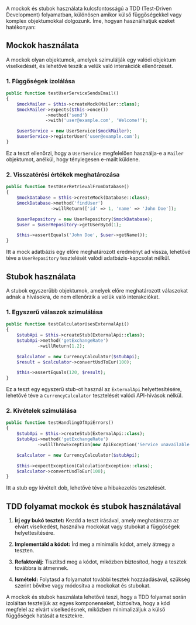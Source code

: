 A mockok és stubok használata kulcsfontosságú a TDD (Test-Driven Development) folyamatban, különösen amikor külső függőségekkel vagy komplex objektumokkal dolgozunk. Íme, hogyan használhatjuk ezeket hatékonyan:

## Mockok használata

A mockok olyan objektumok, amelyek szimulálják egy valódi objektum viselkedését, és lehetővé teszik a velük való interakciók ellenőrzését.

### 1. Függőségek izolálása

```php
public function testUserServiceSendsEmail()
{
    $mockMailer = $this->createMock(Mailer::class);
    $mockMailer->expects($this->once())
               ->method('send')
               ->with('user@example.com', 'Welcome!');

    $userService = new UserService($mockMailer);
    $userService->registerUser('user@example.com');
}
```

Ez a teszt ellenőrzi, hogy a `UserService` megfelelően használja-e a `Mailer` objektumot, anélkül, hogy ténylegesen e-mailt küldene.

### 2. Visszatérési értékek meghatározása

```php
public function testUserRetrievalFromDatabase()
{
    $mockDatabase = $this->createMock(Database::class);
    $mockDatabase->method('findUser')
                 ->willReturn(['id' => 1, 'name' => 'John Doe']);

    $userRepository = new UserRepository($mockDatabase);
    $user = $userRepository->getUserById(1);

    $this->assertEquals('John Doe', $user->getName());
}
```

Itt a mock adatbázis egy előre meghatározott eredményt ad vissza, lehetővé téve a `UserRepository` tesztelését valódi adatbázis-kapcsolat nélkül.

## Stubok használata

A stubok egyszerűbb objektumok, amelyek előre meghatározott válaszokat adnak a hívásokra, de nem ellenőrzik a velük való interakciókat.

### 1. Egyszerű válaszok szimulálása

```php
public function testCalculatorUsesExternalApi()
{
    $stubApi = $this->createStub(ExternalApi::class);
    $stubApi->method('getExchangeRate')
            ->willReturn(1.2);

    $calculator = new CurrencyCalculator($stubApi);
    $result = $calculator->convertUsdToEur(100);

    $this->assertEquals(120, $result);
}
```

Ez a teszt egy egyszerű stub-ot használ az `ExternalApi` helyettesítésére, lehetővé téve a `CurrencyCalculator` tesztelését valódi API-hívások nélkül.

### 2. Kivételek szimulálása

```php
public function testHandlingOfApiErrors()
{
    $stubApi = $this->createStub(ExternalApi::class);
    $stubApi->method('getExchangeRate')
            ->willThrowException(new ApiException('Service unavailable'));

    $calculator = new CurrencyCalculator($stubApi);

    $this->expectException(CalculationException::class);
    $calculator->convertUsdToEur(100);
}
```

Itt a stub egy kivételt dob, lehetővé téve a hibakezelés tesztelését.

## TDD folyamat mockok és stubok használatával

1. **Írj egy bukó tesztet:** Kezdd a teszt írásával, amely meghatározza az elvárt viselkedést, használva mockokat vagy stubokat a függőségek helyettesítésére.

2. **Implementáld a kódot:** Írd meg a minimális kódot, amely átmegy a teszten.

3. **Refaktorálj:** Tisztítsd meg a kódot, miközben biztosítod, hogy a tesztek továbbra is átmennek.

4. **Ismételd:** Folytasd a folyamatot további tesztek hozzáadásával, szükség szerint bővítve vagy módosítva a mockokat és stubokat.

A mockok és stubok használata lehetővé teszi, hogy a TDD folyamat során izoláltan teszteljük az egyes komponenseket, biztosítva, hogy a kód megfelel az elvárt viselkedésnek, miközben minimalizáljuk a külső függőségek hatását a tesztekre.